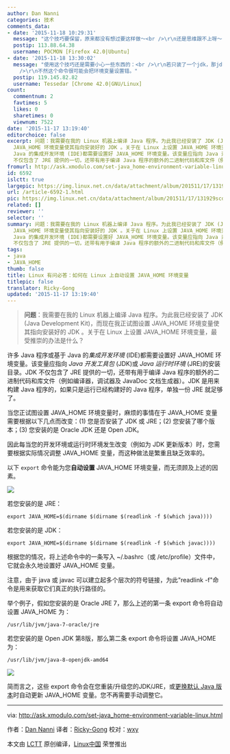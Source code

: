 ```yaml
---
author: Dan Nanni
categories: 技术
comments_data:
- date: '2015-11-18 10:29:31'
  message: "这个技巧要保留，原来都没有想过要这样做～<br />\r\n还是思维跟不上呀～"
  postip: 113.88.64.38
  username: POCMON [Firefox 42.0|Ubuntu]
- date: '2015-11-18 13:30:02'
  message: "使用这个技巧还是需要小心一些东西的：<br />\r\n若只装了一个jdk，那jdk需要安装在bash可以自动找到的位置；<br />\r\n如果装了多个，那就要管理好环境变量，或者设置好update-alternatives。<br
    />\r\n不然这个命令很可能会把环境变量设置错。"
  postip: 119.145.82.82
  username: Tessedar [Chrome 42.0|GNU/Linux]
count:
  commentnum: 2
  favtimes: 5
  likes: 0
  sharetimes: 0
  viewnum: 7522
date: '2015-11-17 13:19:40'
editorchoice: false
excerpt: 问题：我需要在我的 Linux 机器上编译 Java 程序。为此我已经安装了 JDK (Java Development Kit)，而现在我正试图设置
  JAVA_HOME 环境变量使其指向安装好的 JDK 。关于在 Linux 上设置 JAVA_HOME 环境变量，最受推崇的办法是什么？  许多 Java 程序或基于
  Java 的集成开发环境 (IDE)都需要设置好 JAVA_HOME 环境变量。该变量应指向 Java 开发工具包 (JDK)或 Java 运行时环境 (JRE)的安装目录。JDK
  不仅包含了 JRE 提供的一切，还带有用于编译 Java 程序的额外的二进制代码和库文件（例如编译器，调试器及 JavaDoc 文档生成器）。JDK 是用
fromurl: http://ask.xmodulo.com/set-java_home-environment-variable-linux.html
id: 6592
islctt: true
largepic: https://img.linux.net.cn/data/attachment/album/201511/17/131929scdx6dsxsweeawqj.png
url: /article-6592-1.html
pic: https://img.linux.net.cn/data/attachment/album/201511/17/131929scdx6dsxsweeawqj.png.thumb.jpg
related: []
reviewer: ''
selector: ''
summary: 问题：我需要在我的 Linux 机器上编译 Java 程序。为此我已经安装了 JDK (Java Development Kit)，而现在我正试图设置
  JAVA_HOME 环境变量使其指向安装好的 JDK 。关于在 Linux 上设置 JAVA_HOME 环境变量，最受推崇的办法是什么？  许多 Java 程序或基于
  Java 的集成开发环境 (IDE)都需要设置好 JAVA_HOME 环境变量。该变量应指向 Java 开发工具包 (JDK)或 Java 运行时环境 (JRE)的安装目录。JDK
  不仅包含了 JRE 提供的一切，还带有用于编译 Java 程序的额外的二进制代码和库文件（例如编译器，调试器及 JavaDoc 文档生成器）。JDK 是用
tags:
- java
- JAVA_HOME
thumb: false
title: Linux 有问必答：如何在 Linux 上自动设置 JAVA_HOME 环境变量
titlepic: false
translator: Ricky-Gong
updated: '2015-11-17 13:19:40'
---
```



> 
> **问题**：我需要在我的 Linux 机器上编译 Java 程序。为此我已经安装了 JDK (Java Development Kit)，而现在我正试图设置 JAVA\_HOME 环境变量使其指向安装好的 JDK 。关于在 Linux 上设置 JAVA\_HOME 环境变量，最受推崇的办法是什么？
> 
> 
> 


许多 Java 程序或基于 Java 的*集成开发环境* (IDE)都需要设置好 JAVA\_HOME 环境变量。该变量应指向 *Java 开发工具包* (JDK)或 *Java 运行时环境* (JRE)的安装目录。JDK 不仅包含了 JRE 提供的一切，还带有用于编译 Java 程序的额外的二进制代码和库文件（例如编译器，调试器及 JavaDoc 文档生成器）。JDK 是用来构建 Java 程序的，如果只是运行已经构建好的 Java 程序，单独一份 JRE 就足够了。


当您正试图设置 JAVA\_HOME 环境变量时，麻烦的事情在于 JAVA\_HOME 变量需要根据以下几点而改变：(1) 您是否安装了 JDK 或 JRE；(2) 您安装了哪个版本；(3) 您安装的是 Oracle JDK 还是 Open JDK。


因此每当您的开发环境或运行时环境发生改变（例如为 JDK 更新版本）时，您需要根据实际情况调整 JAVA\_HOME 变量，而这种做法是繁重且缺乏效率的。


以下 `export` 命令能为您**自动设置** JAVA\_HOME 环境变量，而无须顾及上述的因素。


![](/data/attachment/album/201511/17/131929scdx6dsxsweeawqj.png)


若您安装的是 JRE：



```
export JAVA_HOME=$(dirname $(dirname $(readlink -f $(which java))))

```

若您安装的是 JDK：



```
export JAVA_HOME=$(dirname $(dirname $(readlink -f $(which javac))))

```

根据您的情况，将上述命令中的一条写入 ~/.bashrc（或 /etc/profile）文件中，它就会永久地设置好 JAVA\_HOME 变量。


注意，由于 java 或 javac 可以建立起多个层次的符号链接，为此"readlink -f"命令是用来获取它们真正的执行路径的。


举个例子，假如您安装的是 Oracle JRE 7，那么上述的第一条 export 命令将自动设置 JAVA\_HOME 为：



```
/usr/lib/jvm/java-7-oracle/jre

```

若您安装的是 Open JDK 第8版，那么第二条 export 命令将设置 JAVA\_HOME 为：



```
/usr/lib/jvm/java-8-openjdk-amd64

```

![](/data/attachment/album/201511/17/131941nki1kf7gv9g5nkcg.jpg)


简而言之，这些 export 命令会在您重装/升级您的JDK/JRE，或[更换默认 Java 版本](http://ask.xmodulo.com/change-default-java-version-linux.html)时自动更新 JAVA\_HOME 变量。您不再需要手动调整它。




---


via: <http://ask.xmodulo.com/set-java_home-environment-variable-linux.html>


作者：[Dan Nanni](http://ask.xmodulo.com/author/nanni) 译者：[Ricky-Gong](https://github.com/Ricky-Gong) 校对：[wxy](https://github.com/wxy)


本文由 [LCTT](https://github.com/LCTT/TranslateProject) 原创编译，[Linux中国](https://linux.cn/) 荣誉推出